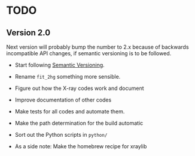 
# TODO

## Version 2.0

Next version will probably bump the number to 2.x because of
backwards incompatible API changes, if semantic versioning is to be
followed.

- Start following [Semantic Versioning](http://semver.org/).
- Rename `fit_2hg` something more sensible.
- Figure out how the X-ray codes work and document
- Improve documentation of other codes
- Make tests for all codes and automate them.
- Make the path determination for the build automatic
- Sort out the Python scripts in `python/`

- As a side note: Make the homebrew recipe for xraylib

